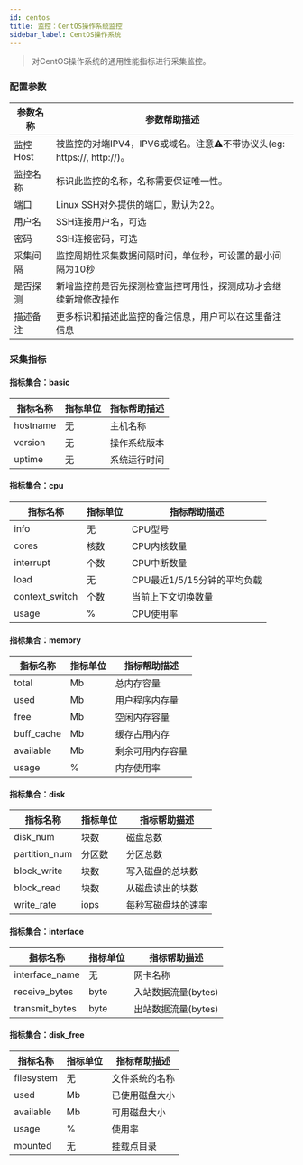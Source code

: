 ```yaml
---
id: centos  
title: 监控：CentOS操作系统监控      
sidebar_label: CentOS操作系统       
---
```


> 对CentOS操作系统的通用性能指标进行采集监控。

### 配置参数

| 参数名称      | 参数帮助描述 |
| ----------- | ----------- |
| 监控Host     | 被监控的对端IPV4，IPV6或域名。注意⚠️不带协议头(eg: https://, http://)。 |
| 监控名称     | 标识此监控的名称，名称需要保证唯一性。  |
| 端口        | Linux SSH对外提供的端口，默认为22。  |
| 用户名      | SSH连接用户名，可选 |
| 密码        | SSH连接密码，可选 |
| 采集间隔    | 监控周期性采集数据间隔时间，单位秒，可设置的最小间隔为10秒  |
| 是否探测    | 新增监控前是否先探测检查监控可用性，探测成功才会继续新增修改操作  |
| 描述备注    | 更多标识和描述此监控的备注信息，用户可以在这里备注信息  |

### 采集指标

#### 指标集合：basic

| 指标名称      | 指标单位 | 指标帮助描述 |
| ----------- | ----------- | ----------- |
| hostname        | 无 | 主机名称 |
| version         | 无 | 操作系统版本 |
| uptime          | 无 | 系统运行时间 |

#### 指标集合：cpu

| 指标名称      | 指标单位 | 指标帮助描述 |
| ----------- | ----------- | ----------- |
| info           | 无 | CPU型号 |
| cores          | 核数 | CPU内核数量 |
| interrupt      | 个数 | CPU中断数量 |
| load           | 无 | CPU最近1/5/15分钟的平均负载 |
| context_switch | 个数 | 当前上下文切换数量 |
| usage          | %  | CPU使用率 |  


#### 指标集合：memory

| 指标名称      | 指标单位 | 指标帮助描述 |
| ----------- | ----------- | ----------- |
| total         | Mb | 总内存容量 |
| used          | Mb | 用户程序内存量 |
| free          | Mb | 空闲内存容量 |
| buff_cache    | Mb | 缓存占用内存 |  
| available     | Mb | 剩余可用内存容量 |   
| usage          | %  | 内存使用率 |  

#### 指标集合：disk

| 指标名称      | 指标单位 | 指标帮助描述 |
| ----------- | ----------- | ----------- |
| disk_num       | 块数 | 磁盘总数 |
| partition_num  | 分区数 | 分区总数 |
| block_write    | 块数 | 写入磁盘的总块数 |
| block_read     | 块数 | 从磁盘读出的块数 |  
| write_rate     | iops | 每秒写磁盘块的速率 |   

#### 指标集合：interface

| 指标名称      | 指标单位 | 指标帮助描述 |
| ----------- | ----------- | ----------- |
| interface_name         | 无 | 网卡名称 |
| receive_bytes          | byte | 入站数据流量(bytes)  |
| transmit_bytes         | byte | 出站数据流量(bytes)  |

#### 指标集合：disk_free

| 指标名称      | 指标单位 | 指标帮助描述 |
| ----------- | ----------- | ----------- |
| filesystem     | 无  | 文件系统的名称 |
| used           | Mb  | 已使用磁盘大小 |
| available      | Mb  | 可用磁盘大小 |
| usage          | %   | 使用率 |  
| mounted        | 无  | 挂载点目录 |   
